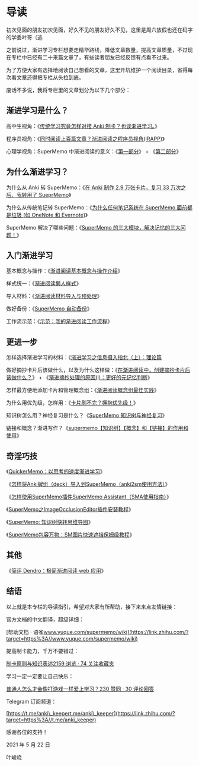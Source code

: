 # 导读

初次见面的朋友初次见面，好久不见的朋友好久不见，这里是周六放假也还在码字的学委叶哥（逃

之前说过，渐进学习专栏想要走精华路线，降低文章数量，提高文章质量，不过现在专栏中已经有二十来篇文章了，有些读者朋友已经反馈有点看不过来。

为了方便大家有选择地阅读自己想看的文章，这里开坑维护一个阅读目录，省得每次看文章还得把专栏从头拉到底。

废话不多说，我将专栏里的文章划分为以下几个部分：

## **渐进学习是什么？**

高中生视角：《[传统学习究竟怎样对接 Anki 制卡？也谈渐进学习。](./2450556)》

程序员视角：《[同时阅读上百篇文章？渐进阅读之程序员视角(IRAPP)](https://zhuanlan.zhihu.com/p/307996163)》

心理学视角：SuperMemo 中渐进阅读的意义：《[第一部分](https://zhuanlan.zhihu.com/p/322497441)》 + 《[第二部分](https://zhuanlan.zhihu.com/p/322584755)》

## **为什么渐进学习？**

为什么从 Anki 转 SuperMemo：《[在 Anki 制作 2.9 万张卡片，复习 33 万次之后，我转用了 SueprMemo](https://zhuanlan.zhihu.com/p/279553703)》

为什么从传统笔记转 SuperMemo：《[为什么任何笔记系统在 SuperMemo 面前都是垃圾 (如 OneNote 和 Evernote)](https://zhuanlan.zhihu.com/p/352176551)》

SuperMemo 解决了哪些问题：《[SuperMemo 的三大模块，解决记忆的三大问题！](https://zhuanlan.zhihu.com/p/369881954)》

## **入门渐进学习**

基本概念与操作：《[渐进阅读基本概念与操作介绍](https://zhuanlan.zhihu.com/p/313684185)》

样式统一：《[渐进阅读懒人样式](https://zhuanlan.zhihu.com/p/318653942)》

导入材料：《[渐进阅读材料导入与预处理](https://zhuanlan.zhihu.com/p/321701995)》

做好备份：《[SuperMemo 自动备份](https://zhuanlan.zhihu.com/p/351606263)》

工作流示范：《[示范：我的渐进阅读工作流程](https://zhuanlan.zhihu.com/p/322673517)》

## **更进一步**

怎样选择渐进学习的材料：《[渐进学习之信息摄入指北（上）：理论篇](https://zhuanlan.zhihu.com/p/365604007)

做好摘抄卡片后该做什么，以及为什么这样做：《[在渐进阅读中，创建摘抄卡片后该做什么？](https://zhuanlan.zhihu.com/p/352611888)》 + 《[渐进摘抄处理的原因(I)：更好的元记忆判断](https://zhuanlan.zhihu.com/p/352763959)》

怎样最方便地添加卡片和管理概念组：《[渐进阅读概念组最佳实践](https://zhuanlan.zhihu.com/p/360355624)》

为什么用优先级，怎样用：《[卡片刷不完？拥抱优先级！](https://zhuanlan.zhihu.com/p/364351955)》

知识树怎么用？神经复习是什么？《[SuperMemo 知识树与神经复习](https://zhuanlan.zhihu.com/p/364622932)》

链接和概念？渐进写作？《[supermemo【知识树】【概念】和【链接】的作用和使用](https://zhuanlan.zhihu.com/p/377680572)》

## **奇淫巧技**

《[QuickerMemo：以思考的速度渐进学习](https://zhuanlan.zhihu.com/p/374212495)》

《[怎样将Anki牌组（deck）导入到SuperMemo（anki2sm使用方法）](https://zhuanlan.zhihu.com/p/325966893)》

《[怎样使用SuperMemo插件SuperMemo Assistant（SMA使用指南）](https://zhuanlan.zhihu.com/p/328137848)》

《[SuperMemo之ImageOcclusionEditor插件安装教程](https://zhuanlan.zhihu.com/p/326168555)》

《[SuperMemo: 知识树快转思维导图](https://zhuanlan.zhihu.com/p/368976134)》

《[SuperMemo包容万物：SM图片快速遮挡保姆级教程](https://zhuanlan.zhihu.com/p/377280556)》

## **其他**

《[简评 Dendro：极简渐进阅读 web 应用](https://zhuanlan.zhihu.com/p/373005210)》

## **结语**

以上就是本专栏的导读指引，希望对大家有所帮助，接下来来点友情链接：

官方文档的中文翻译，超级详细：

[帮助文档 · 语雀​www.yuque.com/supermemo/wiki](https://link.zhihu.com/?target=https%3A//www.yuque.com/supermemo/wiki)

提高制卡能力，千万不要错过：

[制卡原则与知识表述2159 浏览 · 74 关注收藏夹](https://www.zhihu.com/collection/614280525)

学习一定一定要让自己快乐：

[普通人怎么才会像打游戏一样爱上学习？230 赞同 · 30 评论回答](https://www.zhihu.com/question/429432467/answer/1578551193)

Telegram 订阅频道：

[https://t.me/anki\_keeper​t.me/anki\_keeper](https://link.zhihu.com/?target=https%3A//t.me/anki_keeper)

感谢各位的支持！

  

2021 年 5 月 22 日

叶峻峣